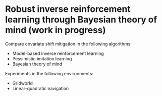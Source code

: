 # Robust inverse reinforcement learning through Bayesian theory of mind (work in progress)
Compare covariate shift mitigation in the following algorithms:
* Model-based inverse reinforcement learning
* Pessimistic imitation learning
* Bayesian theory of mind

Experiments in the following environments:
* Gridworld
* Linear-quadratic navigation